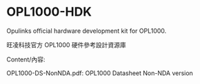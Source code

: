 # OPL1000-HDK
Opulinks official hardware development kit for OPL1000.

旺凌科技官方 OPL1000 硬件參考設計資源庫

Content/內容:

OPL1000-DS-NonNDA.pdf: OPL1000 Datasheet Non-NDA version
